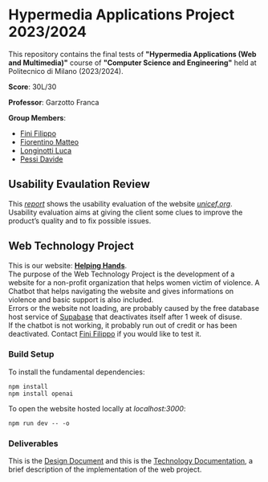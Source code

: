 # Hypermedia Applications Project 2023/2024

This repository contains the final tests of **"Hypermedia Applications (Web and Multimedia)"** course of **"Computer Science and Engineering"** held at Politecnico di Milano (2023/2024).

**Score**: 30L/30

**Professor**: Garzotto Franca

**Group Members**:

- [Fini Filippo](https://github.com/filippofini)
- [Fiorentino Matteo](https://github.com/TheKingOjama)
- [Longinotti Luca](https://github.com/luca-longinotti)
- [Pessi Davide](https://github.com/DavidePessi)

## Usability Evaulation Review

This [_report_](https://github.com/luca-longinotti/Hypermedia-23-24/blob/main/Usability%20Project/Usabilty%20Report.pdf) shows the usability evaluation of the website [_unicef.org_](https://www.unicef.org/).\
Usability evaluation aims at giving the client some clues to improve the product’s quality and to fix possible issues.

## Web Technology Project

This is our website: [**Helping Hands**](https://hypermedia-project-2024.vercel.app/).\
The purpose of the Web Technology Project is the development of a website for a non-profit organization that helps women victim of violence. A Chatbot that helps navigating the website and gives informations on violence and basic support is also included.\
Errors or the website not loading, are probably caused by the free database host service of [Supabase](https://supabase.com/) that deactivates itself after 1 week of disuse.\
If the chatbot is not working, it probably run out of credit or has been deactivated. Contact [Fini Filippo](https://github.com/filippofini) if you would like to test it.

### Build Setup

To install the fundamental dependencies:

```
npm install
npm install openai
```

To open the website hosted locally at _localhost:3000_:

```
npm run dev -- -o
```

### Deliverables

This is the [Design Document](https://github.com/LucaLonginotti00/Hypermedia-23-24/blob/main/website/documentation/Design%20Report.pdf) and this is the [Technology Documentation](https://github.com/LucaLonginotti00/Hypermedia-23-24/blob/main/website/documentation/Technology%20Report.pdf), a brief description of the implementation of the web project.
